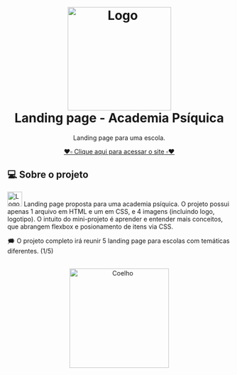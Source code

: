 <!-- Logo or Banner -->
<!-- Seu projeto pode ter Logo, Nome ou Logo e Banner. -->
<h1 align="center" id="project_name">
  <br />
  <!-- Link externo ou local(.github). -->
  <img src="https://github.com/renataalvescun/Landing-page-AcademiaPsi/assets/100436812/b1498246-4589-4046-a1f0-220021b42ba5"  width="233px" alt="Logo">
  <br />
  Landing page - Academia Psíquica
  <br />
</h1>

<!-- Description -->
<!-- Pequena descrição do projeto. -->
<p align="center"> Landing page para uma escola.  </p>
<p align="center">  
 <a href="https://renataalvescun.github.io/Landing-page-AcademiaPsi/"> ❤️▫️ Clique aqui para acessar o site ▫️❤️ </a> 
</p>


<!-- Description 2 -->
<!-- Descreva seu projeto. -->
<h2 id="about">
💻 Sobre o projeto
</h2>
<p>
  <img src="https://github.com/renataalvescun/Landing-page-AcademiaPsi/assets/100436812/047f2f30-7a0a-4226-a523-7a7ca547d855"  width="33px" alt="Logo">
 Landing page proposta para uma academia psíquica. O projeto possui apenas 1 arquivo em HTML e um em CSS, e 4 imagens (incluindo logo, logotipo). O intuito do mini-projeto é aprender e entender mais conceitos, que abrangem flexbox e posionamento de itens via CSS. </p>
   <p> 🗯️ O projeto completo irá reunir 5 landing page para escolas com temáticas diferentes. (1/5) </p>
<br>
<div align="center">
  <img src="https://github.com/renataalvescun/Landing-page-AcademiaPsi/assets/100436812/938247fe-f009-40ba-9f4a-4699856f6c70" width="224px" alt="Coelho">
</div>





